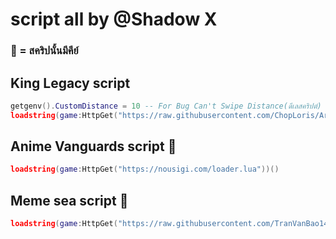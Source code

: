 # script all by @Shadow X 
### 🔑 = สคริปนั้นมีคีย์
## King Legacy script
```lua
getgenv().CustomDistance = 10 -- For Bug Can't Swipe Distance(ดีเลสคริปต์)
loadstring(game:HttpGet("https://raw.githubusercontent.com/ChopLoris/ArcHub/main/main.lua"))()
```
## Anime Vanguards script 🔑
```lua
loadstring(game:HttpGet("https://nousigi.com/loader.lua"))()
```
## Meme sea script 🔑
```lua
loadstring(game:HttpGet("https://raw.githubusercontent.com/TranVanBao1411/ElgatoHub/main/Loader.lua"))()
```
